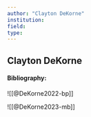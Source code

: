 ```yaml
---
author: "Clayton DeKorne"
institution:
field:
type:
---
```


## Clayton DeKorne
#### Bibliography:

![[@DeKorne2022-bp]]

![[@DeKorne2023-mb]]